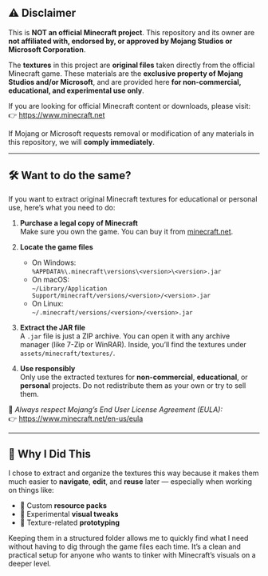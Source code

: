 ## ⚠️ Disclaimer

This is **NOT an official Minecraft project**. This repository and its owner are **not affiliated with, endorsed by, or approved by Mojang Studios or Microsoft Corporation**.

The **textures** in this project are **original files** taken directly from the official Minecraft game. These materials are the **exclusive property of Mojang Studios and/or Microsoft**, and are provided here **for non-commercial, educational, and experimental use only**.

If you are looking for official Minecraft content or downloads, please visit:  
👉 https://www.minecraft.net

If Mojang or Microsoft requests removal or modification of any materials in this repository, we will **comply immediately**.

---

## 🛠️ Want to do the same?

If you want to extract original Minecraft textures for educational or personal use, here’s what you need to do:

1. **Purchase a legal copy of Minecraft**  
   Make sure you own the game. You can buy it from [minecraft.net](https://www.minecraft.net).

2. **Locate the game files**  
   - On Windows:  
     `%APPDATA%\.minecraft\versions\<version>\<version>.jar`  
   - On macOS:  
     `~/Library/Application Support/minecraft/versions/<version>/<version>.jar`  
   - On Linux:  
     `~/.minecraft/versions/<version>/<version>.jar`

3. **Extract the JAR file**  
   A `.jar` file is just a ZIP archive. You can open it with any archive manager (like 7-Zip or WinRAR). Inside, you’ll find the textures under `assets/minecraft/textures/`.

4. **Use responsibly**  
   Only use the extracted textures for **non-commercial**, **educational**, or **personal** projects. Do not redistribute them as your own or try to sell them.

📌 *Always respect Mojang’s End User License Agreement (EULA):*  
👉 https://www.minecraft.net/en-us/eula

---

## 🎯 Why I Did This

I chose to extract and organize the textures this way because it makes them much easier to **navigate**, **edit**, and **reuse** later — especially when working on things like:

- 🎨 Custom **resource packs**
- 🔧 Experimental **visual tweaks**
- 🧪 Texture-related **prototyping**

Keeping them in a structured folder allows me to quickly find what I need without having to dig through the game files each time. It’s a clean and practical setup for anyone who wants to tinker with Minecraft’s visuals on a deeper level.
